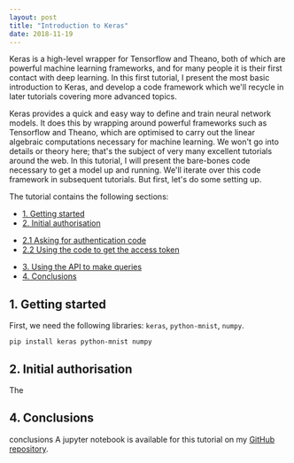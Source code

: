 ```yaml
---
layout: post
title: "Introduction to Keras"
date: 2018-11-19
---
```


Keras is a high-level wrapper for Tensorflow and Theano, both of which are powerful machine learning frameworks, and for many people it is their first contact with deep learning. In this first tutorial, I present the most basic introduction to Keras, and develop a code framework which we'll recycle in later tutorials covering more advanced topics. 

Keras provides a quick and easy way to define and train neural network models. It does this by wrapping around powerful frameworks such as Tensorflow and Theano, which are optimised to carry out the linear algebraic computations necessary for machine learning. We won't go into details or theory here; that's the subject of very many excellent tutorials around the web. In this tutorial, I will present the bare-bones code necessary to get a model up and running. We'll iterate over this code framework in subsequent tutorials. But first, let's do some setting up.

The tutorial contains the following sections:

- [1. Getting started](##heading-0)
- [2. Initial authorisation](##heading-1)
* [2.1 Asking for authentication code](###sub-heading-1)
* [2.2 Using the code to get the access token](###sub-heading-2)
- [3. Using the API to make queries](##heading-2)
- [4. Conclusions](##heading-3)
<!-- toc -->

## 1. Getting started
First, we need the following libraries: `keras`, `python-mnist`, `numpy`.
```
pip install keras python-mnist numpy
```

## 2. Initial authorisation

The 






## 4. Conclusions

conclusions
A jupyter notebook is available for this tutorial on my [GitHub repository](https://github.com/nadanai263/datasciportfolio).
